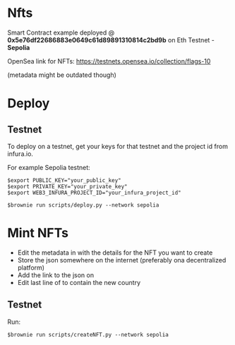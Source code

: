 # Nfts

Smart Contract example deployed @ **0x5e76df22686883e0649c61d89891310814c2bd9b** on Eth Testnet - **Sepolia**

OpenSea link for NFTs:
https://testnets.opensea.io/collection/flags-10

(metadata might be outdated though)

# Deploy

## Testnet
To deploy on a testnet, get your keys for that testnet and the project id from infura.io.

For example Sepolia testnet:
```
$export PUBLIC_KEY="your_public_key"
$export PRIVATE_KEY="your_private_key"
$export WEB3_INFURA_PROJECT_ID="your_infura_project_id"
```
```
$brownie run scripts/deploy.py --network sepolia
```

# Mint NFTs
- Edit the metadata in [](./json) with the details for the NFT you want to create
- Store the json somewhere on the internet (preferably ona decentralized platform)
- Add the link to the json on [](./brownie-config.yaml)
- Edit last line of [](./scripts/createNFT.py) to contain the new country

## Testnet
Run:
```
$brownie run scripts/createNFT.py --network sepolia
```
